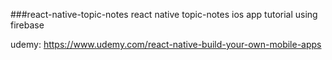 ###react-native-topic-notes
react native topic-notes ios app tutorial using firebase

udemy:
https://www.udemy.com/react-native-build-your-own-mobile-apps
